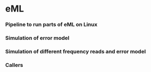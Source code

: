 # eML
### Pipeline to run parts of eML on Linux
### Simulation of error model
### Simulation of different frequency reads and error model
### Callers
